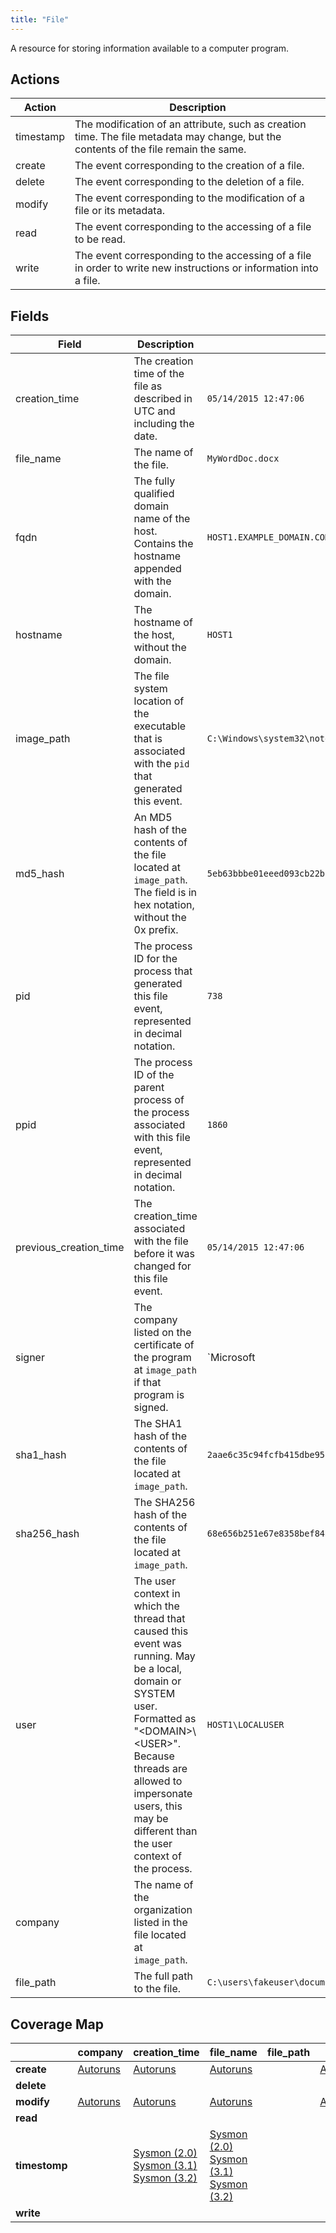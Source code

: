 ```yaml
---
title: "File"
---
```


A resource for storing information available to a computer program.

## Actions

|Action|Description|
|---|---|
|timestamp|The modification of an attribute, such as creation time. The file metadata may change, but the contents of the file remain the same.|
|create|The event corresponding to the creation of a file.|
|delete|The event corresponding to the deletion of a file.|
|modify|The event corresponding to the modification of a file or its metadata.|
|read|The event corresponding to the accessing of a file to be read.|
|write|The event corresponding to the accessing of a file in order to write new instructions or information into a file.|

## Fields

|Field|Description|Example|
|---|---|---|
|creation_time|The creation time of the file as described in UTC and including the date.|`05/14/2015 12:47:06`|
|file_name|The name of the file.|`MyWordDoc.docx`|
|fqdn|The fully qualified domain name of the host. Contains the hostname appended with the domain.|`HOST1.EXAMPLE_DOMAIN.COM`|
|hostname|The hostname of the host, without the domain.|`HOST1`|
|image_path|The file system location of the executable that is associated with the `pid` that generated this event.|`C:\Windows\system32\notepad.exe`|
|md5_hash|An MD5 hash of the contents of the file located at `image_path`. The field is in hex notation, without the 0x prefix.|`5eb63bbbe01eeed093cb22bb8f5acdc3`|
|pid|The process ID for the process that generated this file event, represented in decimal notation.|`738`|
|ppid|The process ID of the parent process of the process associated with this file event, represented in decimal notation.|`1860`|
|previous_creation_time|The creation_time associated with the file before it was changed for this file event.|`05/14/2015 12:47:06`|
|signer|The company listed on the certificate of the program at `image_path` if that program is signed.|`Microsoft |Corporation`
|sha1_hash|The SHA1 hash of the contents of the file located at `image_path`.|`2aae6c35c94fcfb415dbe95f408b9ce91ee846ed`|
|sha256_hash|The SHA256 hash of the contents of the file located at `image_path`.|`68e656b251e67e8358bef8483ab0d51c6619f3e7a1a9f0e75838d41ff368f728`|
|user|The user context in which the thread that caused this event was running. May be a local, domain or SYSTEM user. Formatted as "\<DOMAIN>\\\<USER>". Because threads are allowed to impersonate users, this may be different than the user context of the process.|`HOST1\LOCALUSER`|
|company|The name of the organization listed in the file located at `image_path`.
|file_path|The full path to the file.|`C:\users\fakeuser\documents\MyFile.docx`|

## Coverage Map

| | **company** | **creation_time** | **file_name** | **file_path** | **fqdn** | **hostname** | **image_path** | **md5_hash** | **pid** | **ppid** | **previous_creation_time** | **sha1_hash** | **sha256_hash** | **signer** | **user** |
| ---|---|---|---|---|---|---|---|---|---|---|---|---|---|---|---|
| **create** | [Autoruns](../sensors/autoruns) | [Autoruns](../sensors/autoruns) | [Autoruns](../sensors/autoruns) | | [Autoruns](../sensors/autoruns) | [Autoruns](../sensors/autoruns) | | [Autoruns](../sensors/autoruns) | | | | | | | |
| **delete** | | | | | | | | | | | | | | | |
| **modify** | [Autoruns](../sensors/autoruns) | [Autoruns](../sensors/autoruns) | [Autoruns](../sensors/autoruns) | | [Autoruns](../sensors/autoruns) | [Autoruns](../sensors/autoruns) | | [Autoruns](../sensors/autoruns) | | | | [Autoruns](../sensors/autoruns) | [Autoruns](../sensors/autoruns) | [Autoruns](../sensors/autoruns) | |
| **read** | | | | | | | | | | | | | | | |
| **timestomp** | | [Sysmon (2.0)](../sensors/sysmon_2.0)<br />[Sysmon (3.1)](../sensors/sysmon_3.1)<br />[Sysmon (3.2)](../sensors/sysmon_3.2) | [Sysmon (2.0)](../sensors/sysmon_2.0)<br />[Sysmon (3.1)](../sensors/sysmon_3.1)<br />[Sysmon (3.2)](../sensors/sysmon_3.2) | | | [Sysmon (2.0)](../sensors/sysmon_2.0)<br />[Sysmon (3.1)](../sensors/sysmon_3.1)<br />[Sysmon (3.2)](../sensors/sysmon_3.2) | [Sysmon (2.0)](../sensors/sysmon_2.0)<br />[Sysmon (3.1)](../sensors/sysmon_3.1)<br />[Sysmon (3.2)](../sensors/sysmon_3.2) | | [Sysmon (2.0)](../sensors/sysmon_2.0)<br />[Sysmon (3.1)](../sensors/sysmon_3.1)<br />[Sysmon (3.2)](../sensors/sysmon_3.2) | | [Sysmon (2.0)](../sensors/sysmon_2.0)<br />[Sysmon (3.1)](../sensors/sysmon_3.1)<br />[Sysmon (3.2)](../sensors/sysmon_3.2) | | | | [Sysmon (2.0)](../sensors/sysmon_2.0)<br />[Sysmon (3.1)](../sensors/sysmon_3.1)<br />[Sysmon (3.2)](../sensors/sysmon_3.2) |
| **write** | | | | | | | | | | | | | | | |